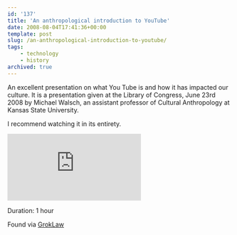 ```yaml
---
id: '137'
title: 'An anthropological introduction to YouTube'
date: 2008-08-04T17:41:36+00:00
template: post
slug: /an-anthropological-introduction-to-youtube/
tags:
    - technology
    - history
archived: true
---
```


An excellent presentation on what You Tube is and how it has impacted our
culture. It is a presentation given at the Library of Congress, June 23rd 2008
by Michael Walsch, an assistant professor of Cultural Anthropology at Kansas
State University.

I recommend watching it in its entirety.

<iframe src="https://www.youtube.com/embed/TPAO-lZ4_hU" frameborder="0" allow="autoplay; encrypted-media" allowfullscreen></iframe>

Duration: 1 hour

Found via
[GrokLaw](http://www.groklaw.net/article.php?story=20080803232159314)
